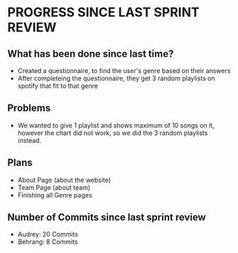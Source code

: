# PROGRESS SINCE LAST SPRINT REVIEW

## What has been done since last time?
- Created a questionnaire, to find the user's genre based on their answers
- After completeing the questionnaire, they get 3 random playlists on spotify that fit to that genre

## Problems
- We wanted to give 1 playlist and shows maximum of 10 songs on it, however the chart did not work, so we did the 3 random playlists instead.

## Plans
- About Page (about the website)
- Team Page (about team)
- Finishing all Genre pages

## Number of Commits since last  sprint review
- Audrey: 20 Commits
- Behrang: 8 Commits